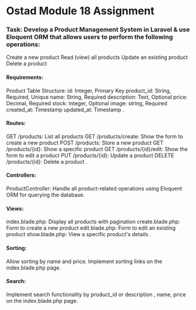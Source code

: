# Ostad Module 18 Assignment

### Task: Develop a Product Management System in Laravel & use Eloquent ORM that allows users to perform the following operations:
Create a new product
Read (view) all products
Update an existing product
Delete a product

#### Requirements:
Product Table Structure:
id: Integer, Primary Key
product_id: String, Required, Unique
name: String, Required
description: Text, Optional
price: Decimal, Required
stock: Integer, Optional
image: string, Required
created_at: Timestamp
updated_at: Timestamp
.
#### Routes:
GET /products: List all products
GET /products/create: Show the form to create a new product
POST /products: Store a new product
GET /products/{id}: Show a specific product
GET /products/{id}/edit: Show the form to edit a product
PUT /products/{id}: Update a product
DELETE /products/{id}: Delete a product
.
#### Controllers:
ProductController: Handle all product-related operations using Eloquent ORM for querying the database.

#### Views:
index.blade.php: Display all products with pagination
create.blade.php: Form to create a new product
edit.blade.php: Form to edit an existing product
show.blade.php: View a specific product's details
.
#### Sorting:
Allow sorting by name and price.
Implement sorting links on the index.blade.php page.

#### Search:
Implement search functionality by product_id or description , name, price on the index.blade.php page.
